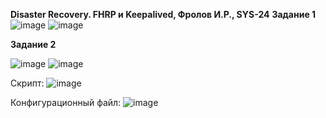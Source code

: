 **Disaster Recovery. FHRP и Keepalived, Фролов И.Р., SYS-24** 
**Задание 1**
![image](https://github.com/beast86m/FHRP/assets/47268167/42de88de-e464-46c3-b928-c6bb459e8edb)
![image](https://github.com/beast86m/FHRP/assets/47268167/057cd3ec-4ec9-408a-838b-2eb0eaa748de)

**Задание 2**

![image](https://github.com/beast86m/FHRP/assets/47268167/20b87568-72bf-46c2-8942-aac4f6a6f526)
![image](https://github.com/beast86m/FHRP/assets/47268167/19339e10-0d92-4fca-8172-6d4493e45285)


Скрипт:
![image](https://github.com/beast86m/FHRP/assets/47268167/12cf4bdb-005f-4440-95e1-97dd194bf044)

Конфигурационный файл:
![image](https://github.com/beast86m/FHRP/assets/47268167/8e3f10d6-0169-452c-b765-7d32d525553e)



